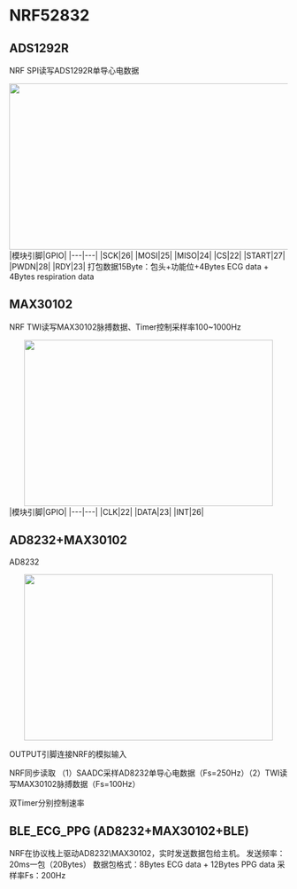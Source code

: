 # NRF52832
## ADS1292R
NRF SPI读写ADS1292R单导心电数据
<div align=center><img src="https://raw.github.com/Y-m-Zhang/NRF52832/master/pic/ads1292r.jpg" width="600" height="300" /></div>
|模块引脚|GPIO|
|---|---|
|SCK|26|
|MOSI|25|
|MISO|24|
|CS|22|
|START|27|
|PWDN|28|
|RDY|23|
打包数据15Byte：包头+功能位+4Bytes ECG data + 4Bytes respiration data

## MAX30102
NRF TWI读写MAX30102脉搏数据、Timer控制采样率100~1000Hz
<div align=center><img src="https://raw.github.com/Y-m-Zhang/NRF52832/master/pic/MAX30102.gif" width="450" height="300" /></div>
|模块引脚|GPIO|
|---|---|
|CLK|22|
|DATA|23|
|INT|26|

## AD8232+MAX30102
AD8232

<div align=center><img src="https://raw.github.com/Y-m-Zhang/NRF52832/master/pic/AD8232.jpg" width="450" height="300" /></div>

OUTPUT引脚连接NRF的模拟输入

NRF同步读取 （1）SAADC采样AD8232单导心电数据（Fs=250Hz）（2）TWI读写MAX30102脉搏数据（Fs=100Hz）

双Timer分别控制速率

## BLE_ECG_PPG (AD8232+MAX30102+BLE)
NRF在协议栈上驱动AD8232\MAX30102，实时发送数据包给主机。
发送频率：20ms一包（20Bytes）
数据包格式：8Bytes ECG data + 12Bytes PPG data
采样率Fs：200Hz
